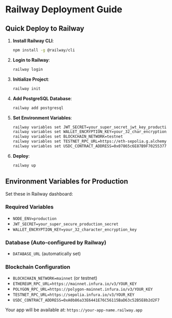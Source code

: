 # Railway Deployment Guide

## Quick Deploy to Railway

1. **Install Railway CLI**:
   ```bash
   npm install -g @railway/cli
   ```

2. **Login to Railway**:
   ```bash
   railway login
   ```

3. **Initialize Project**:
   ```bash
   railway init
   ```

4. **Add PostgreSQL Database**:
   ```bash
   railway add postgresql
   ```

5. **Set Environment Variables**:
   ```bash
   railway variables set JWT_SECRET=your_super_secret_jwt_key_production_2025
   railway variables set WALLET_ENCRYPTION_KEY=your_32_char_encryption_key_prod
   railway variables set BLOCKCHAIN_NETWORK=testnet
   railway variables set TESTNET_RPC_URL=https://eth-sepolia.g.alchemy.com/v2/YOUR_API_KEY
   railway variables set USDC_CONTRACT_ADDRESS=0x07865c6E87B9F70255377e024ace6630C1Eaa37F
   ```

6. **Deploy**:
   ```bash
   railway up
   ```

## Environment Variables for Production

Set these in Railway dashboard:

### Required Variables
- `NODE_ENV=production`
- `JWT_SECRET=your_super_secure_production_secret`
- `WALLET_ENCRYPTION_KEY=your_32_character_encryption_key`

### Database (Auto-configured by Railway)
- `DATABASE_URL` (automatically set)

### Blockchain Configuration
- `BLOCKCHAIN_NETWORK=mainnet` (or testnet)
- `ETHEREUM_RPC_URL=https://mainnet.infura.io/v3/YOUR_KEY`
- `POLYGON_RPC_URL=https://polygon-mainnet.infura.io/v3/YOUR_KEY`
- `TESTNET_RPC_URL=https://sepolia.infura.io/v3/YOUR_KEY`
- `USDC_CONTRACT_ADDRESS=0xA0b86a33E6441E76C56115BaD63c52B5E8b2d2F7`

Your app will be available at: `https://your-app-name.railway.app`
